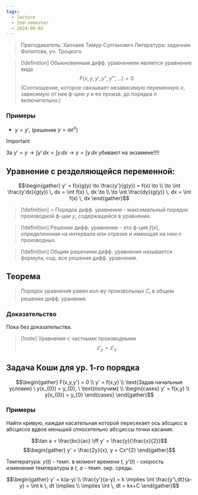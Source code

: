 ```yaml
---
tags:
  - lecture
  - 2nd-semester
  - 2024-09-02
---
```

> Преподаватель: Халчаев Тимур Султанович
> Литература: задачник Филипова, уч. Троцкого

> [!definition]
> Обыкновенным дифф. уравнением является уравнение вида $$F(x,y,y',y'',y''',\dots) = 0$$
> (Соотношение, которое связывает независимую переменную $x$, зависимую от нее ф-цию $y$ и ее произв. до порядка $n$ включительно.)

### Примеры

- $y = y'$, (решение $y = ae^{x}$)

> [!important]
> За $y' = y \to \int y' \, dx = \int y \, dx \to y = \int y \, dx$ убивают на экзамене!!!!

## Уравнение с резделяющейся переменной:

$$\begin{gather}
y' = f(x)g(y) \to \frac{y'}{g(y)} = f(x) \to \\
\to \int \frac{y'dx}{g(y)} \, dx = \int f(x) \, dx \to \\
\to \int \frac{dy}{g(y)} \, dx = \int f(x) \, dx 
\end{gather}$$

> [!definition] > Порядок дифф. уравнения - максимальный порядок производной ф-ции $y$, содержащейся в уравнении.

> [!definition]
> Решение дифф. уравнение - это ф-ция $f(x)$, определенниая на интервале или отрезке и имеющая на нем $n$ производных.

> [!definition]
> Общим решением дифф. уравнения называется формула, сод. все решения дифф. уравнения.

## Теорема

> Порядок уравнения равен кол-ву произвольных $C_{i}$ в общем решении дифф. уранения.

### Доказательство

Пока без доказательства.

> [!note] Уравнения с частными производными
> $$z'_{y} = z'_{x}$$

## Задача Коши для ур. 1-го порядка

$$\begin{gather}
F(x,y,y') = 0 \\
y' = f(x,y) \\
\text{Задав начальные условия} \ y(x_{0}) = y_{0}, \ \text{получим} \\
\begin{cases}
y' = f(x,y) \\
y(x_{0}) = y_{0}
\end{cases}
\end{gather}$$

### Примеры

Найти кривую, каждая касательная которой пересекает ось абсцисс в абсциссе вдвое меньшей относительно абсциссы точки касания.

$$\tan a = \frac{bc}{ac} \iff y' = \frac{y}{\frac{x}{2}}$$
$$\begin{gather}
y' = \frac{2y}{x}, y = Cx^{2}
\end{gather}$$

Температура:
$y(t)$ - темп. в момент времени $t$, $y'(t)$ - скорость изменения температуры в $t$, $a$ - темп. окр. среды.

$$\begin{gather}
y' = k(a-y) \\
\frac{y'}{a-y} = k \implies \int \frac{y'\,dt}{a-y} = \int k \, dt \implies \\
\implies \int  \, dt = kx+C
\end{gather}$$